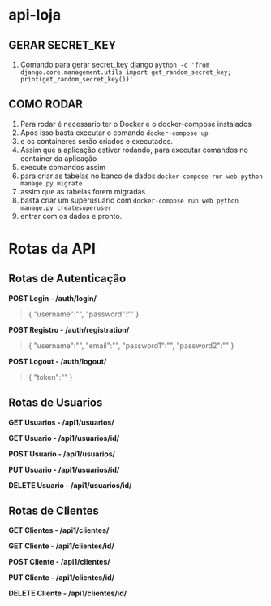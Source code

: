 # api-loja

## GERAR SECRET_KEY
1. Comando para gerar secret_key django
```python -c 'from django.core.management.utils import get_random_secret_key; print(get_random_secret_key())'```

## COMO RODAR
1. Para rodar é necessario ter o Docker e o docker-compose instalados
2. Após isso basta executar o comando
    ```docker-compose up```
3. e os containeres serão criados e executados.
4. Assim que a aplicação estiver rodando, para executar comandos no container da aplicação
5. execute comandos assim
6. para criar as tabelas no banco de dados
    ```docker-compose run web python manage.py migrate```
7. assim que as tabelas forem migradas
8. basta criar um superusuario com
    ```docker-compose run web python manage.py createsuperuser```
9. entrar com os dados e pronto.

# Rotas da API

## Rotas de Autenticação
**POST Login - /auth/login/**
>{ "username":"", "password":"" }

**POST Registro - /auth/registration/**
>{ "username":"", "email":"", "password1":"", "password2":"" }

**POST Logout - /auth/logout/**
>{ "token":"" }


## Rotas de Usuarios
**GET Usuarios - /api1/usuarios/**

**GET Usuario - /api1/usuarios/id/**

**POST Usuario - /api1/usuarios/**

**PUT Usuario - /api1/usuarios/id/**

**DELETE Usuario - /api1/usuarios/id/**


## Rotas de Clientes
**GET Clientes - /api1/clientes/**

**GET Cliente - /api1/clientes/id/**

**POST Cliente - /api1/clientes/**

**PUT Cliente - /api1/clientes/id/**

**DELETE Cliente - /api1/clientes/id/**
